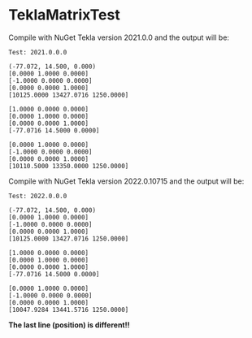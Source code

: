 # TeklaMatrixTest

Compile with NuGet Tekla version 2021.0.0 and the output will be:

```
Test: 2021.0.0.0

(-77.072, 14.500, 0.000)
[0.0000 1.0000 0.0000]
[-1.0000 0.0000 0.0000]
[0.0000 0.0000 1.0000]
[10125.0000 13427.0716 1250.0000]

[1.0000 0.0000 0.0000]
[0.0000 1.0000 0.0000]
[0.0000 0.0000 1.0000]
[-77.0716 14.5000 0.0000]

[0.0000 1.0000 0.0000]
[-1.0000 0.0000 0.0000]
[0.0000 0.0000 1.0000]
[10110.5000 13350.0000 1250.0000]
```

Compile with NuGet Tekla version 2022.0.10715 and the output will be:

```
Test: 2022.0.0.0

(-77.072, 14.500, 0.000)
[0.0000 1.0000 0.0000]
[-1.0000 0.0000 0.0000]
[0.0000 0.0000 1.0000]
[10125.0000 13427.0716 1250.0000]

[1.0000 0.0000 0.0000]
[0.0000 1.0000 0.0000]
[0.0000 0.0000 1.0000]
[-77.0716 14.5000 0.0000]

[0.0000 1.0000 0.0000]
[-1.0000 0.0000 0.0000]
[0.0000 0.0000 1.0000]
[10047.9284 13441.5716 1250.0000]
```

**The last line (position) is different!!**
